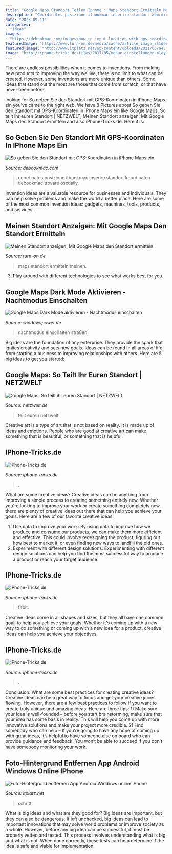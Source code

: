 ```yaml
---
title: "Google Maps Standort Teilen Iphone : Maps Standort Ermitteln Meinen"
description: "Coordinates posizione itbookmac inserire standort koordinaten debookmac trovare osxdaily"
date: "2023-09-11"
categories:
- "ideas"
images:
- "https://debookmac.com/images/how-to-input-location-with-gps-coordinates-on-iphone-maps_4.jpg"
featuredImage: "https://www.turn-on.de/media/cache/article_image_slider/media/cms/2017/11/Adresse-Google-Maps-GPS.jpg?956906"
featured_image: "http://www.itplatz.net/wp-content/uploads/2021/03/a4.jpg"
image: "http://iphone-tricks.de/files/2017/05/menue-einstellungen-playlist-min-590x515.png"
---
```



There are endless possibilities when it comes to inventions. From making new products to improving the way we live, there is no limit to what can be created. However, some inventions are more unique than others. Some ideas that stand out the most are those that come from scratch, or that have never been before.

	

		
looking for So geben Sie den Standort mit GPS-Koordinaten in iPhone Maps ein you've came to the right web. We have 8 Pictures about So geben Sie den Standort mit GPS-Koordinaten in iPhone Maps ein like Google Maps: So teilt ihr euren Standort | NETZWELT, Meinen Standort anzeigen: Mit Google Maps den Standort ermitteln and also iPhone-Tricks.de. Here it is:
		
    
## So Geben Sie Den Standort Mit GPS-Koordinaten In IPhone Maps Ein

<img loading=lazy src="https://debookmac.com/images/how-to-input-location-with-gps-coordinates-on-iphone-maps_4.jpg" onerror="this.onerror=null;this.src='https://tse4.mm.bing.net/th?id=OIP.joLbUZsDUcAZjxC_m7OzRQAAAA&amp;pid=15.1';" alt="So geben Sie den Standort mit GPS-Koordinaten in iPhone Maps ein">

_Source: debookmac.com_

>coordinates posizione itbookmac inserire standort koordinaten debookmac trovare osxdaily. 

	

Invention ideas are a valuable resource for businesses and individuals. They can help solve problems and make the world a better place. Here are some of the most common invention ideas: gadgets, machines, tools, products, and services.

    
## Meinen Standort Anzeigen: Mit Google Maps Den Standort Ermitteln

<img loading=lazy src="https://www.turn-on.de/media/cache/article_image_slider/media/cms/2017/11/Adresse-Google-Maps-GPS.jpg?956906" onerror="this.onerror=null;this.src='https://tse4.mm.bing.net/th?id=OIP.meJFKBw05OPGH8la1G4i1gHaDH&amp;pid=15.1';" alt="Meinen Standort anzeigen: Mit Google Maps den Standort ermitteln">

_Source: turn-on.de_

>maps standort ermitteln meinen. 

	

3. Play around with different technologies to see what works best for you. 

    
## Google Maps Dark Mode Aktivieren - Nachtmodus Einschalten

<img loading=lazy src="https://www.windowspower.de/wp-content/uploads/2020/10/google-maps-dark-mode.png" onerror="this.onerror=null;this.src='https://tse3.mm.bing.net/th?id=OIP.VH8nW0HBiwGQxWmLaKYlIgAAAA&amp;pid=15.1';" alt="Google Maps Dark Mode aktivieren - Nachtmodus einschalten">

_Source: windowspower.de_

>nachtmodus einschalten straßen. 

	

Big ideas are the foundation of any enterprise. They provide the spark that ignites creativity and sets new goals. Ideas can be found in all areas of life, from starting a business to improving relationships with others. Here are 5 big ideas to get you started:

    
## Google Maps: So Teilt Ihr Euren Standort | NETZWELT

<img loading=lazy src="https://img.netzwelt.de/dw864_dh486_sw0_sh0_sx0_sy0_sr16x9_nu1/picture/original/2017/03/google-mapsstandort-209329.png" onerror="this.onerror=null;this.src='https://tse2.mm.bing.net/th?id=OIP.Jt0PKbKisA-4gMT0yMlRNwHaEK&amp;pid=15.1';" alt="Google Maps: So teilt ihr euren Standort | NETZWELT">

_Source: netzwelt.de_

>teilt euren netzwelt. 

	

Creative art is a type of art that is not based on reality. It is made up of ideas and emotions. People who are good at creative art can make something that is beautiful, or something that is helpful.

    
## IPhone-Tricks.de

<img loading=lazy src="http://iphone-tricks.de/files/2017/05/menue-einstellungen-playlist-min-590x515.png" onerror="this.onerror=null;this.src='https://tse1.mm.bing.net/th?id=OIP.7czF_Tk8ZeOHOlXUTsXHWgHaGd&amp;pid=15.1';" alt="iPhone-Tricks.de">

_Source: iphone-tricks.de_

>. 

	

What are some creative ideas?
Creative ideas can be anything from improving a simple process to creating something entirely new. Whether you're looking to improve your work or create something completely new, there are plenty of creative ideas out there that can help you achieve your goals. Here are a few of our favorite creative ideas: 
1. Use data to improve your work: By using data to improve how we produce and consume our products, we can make them more efficient and effective. This could involve redesigning the product, figuring out how best to market it, or even finding new ways to landfill the old ones. 
2. Experiment with different design solutions: Experimenting with different design solutions can help you find the most successful way to produce a product or reach your target audience.

    
## IPhone-Tricks.de

<img loading=lazy src="http://iphone-tricks.de/files/2015/09/3d-touch-video.gif" onerror="this.onerror=null;this.src='https://tse4.mm.bing.net/th?id=OIP.LKBNqibsP6R9_IlrxtBqhQAAAA&amp;pid=15.1';" alt="iPhone-Tricks.de">

_Source: iphone-tricks.de_

>fitbit. 

	

Creative ideas come in all shapes and sizes, but they all have one common goal: to help you achieve your goals. Whether it's coming up with a new way to do something or coming up with a new idea for a product, creative ideas can help you achieve your objectives.

    
## IPhone-Tricks.de

<img loading=lazy src="http://iphone-tricks.de/files/2017/05/mobile-daten-streaming-apple-music-min-590x510.jpg" onerror="this.onerror=null;this.src='https://tse2.mm.bing.net/th?id=OIP.j72ED6QOQIeBSlmcHSfq0QHaGZ&amp;pid=15.1';" alt="iPhone-Tricks.de">

_Source: iphone-tricks.de_

>. 

	

Conclusion: What are some best practices for creating creative ideas?
Creative ideas can be a great way to focus and get your creative juices flowing. However, there are a few best practices to follow if you want to create truly unique and amazing ideas. Here are three tips: 1) Make sure your idea is well-founded – before you start brainstorming, make sure that your idea has some basis in reality. This will help you come up with more innovative solutions and make your project more credible. 2) Find somebody who can help – If you’re going to have any hope of coming up with great ideas, it’s helpful to have someone else on board who can provide guidance and feedback. You won’t be able to succeed if you don’t have somebody monitoring your work.

    
## Foto-Hintergrund Entfernen App Android Windows Online IPhone

<img loading=lazy src="http://www.itplatz.net/wp-content/uploads/2021/03/a4.jpg" onerror="this.onerror=null;this.src='https://tse4.mm.bing.net/th?id=OIP.tBqIBCW3q7UkWlgwENnbAQHaEo&amp;pid=15.1';" alt="Foto-Hintergrund entfernen App Android Windows online iPhone">

_Source: itplatz.net_

>schritt. 

	

What is big ideas and what are they good for?
Big ideas are important, but they can also be dangerous. If left unchecked, big ideas can lead to important innovations that may solve world problems or improve society as a whole. However, before any big idea can be successful, it must be properly vetted and tested. This process involves understanding what is big and what is not. When done correctly, these tests can help determine if the idea is safe and viable for implementation.

